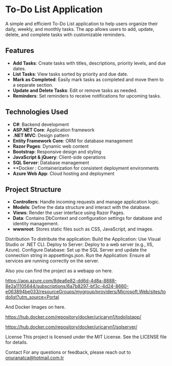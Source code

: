 # To-Do List Application

A simple and efficient To-Do List application to help users organize their daily, weekly, and monthly tasks. The app allows users to add, update, delete, and complete tasks with customizable reminders.

## Features

- **Add Tasks**: Create tasks with titles, descriptions, priority levels, and due dates.
- **List Tasks**: View tasks sorted by priority and due date.
- **Mark as Completed**: Easily mark tasks as completed and move them to a separate section.
- **Update and Delete Tasks**: Edit or remove tasks as needed.
- **Reminders**: Set reminders to receive notifications for upcoming tasks.

## Technologies Used

- **C#**: Backend development
- **ASP.NET Core**: Application framework
- **.NET MVC**: Design pattern
- **Entity Framework Core**: ORM for database management
- **Razor Pages**: Dynamic web content
- **Bootstrap**: Responsive design and styling
- **JavaScript & jQuery**: Client-side operations
- **SQL Server**: Database management
- **Docker : Containerization for consistent deployment environments
- **Azure Web App**: Cloud hosting and deployment

## Project Structure

- **Controllers**: Handle incoming requests and manage application logic.
- **Models**: Define the data structure and interact with the database.
- **Views**: Render the user interface using Razor Pages.
- **Data**: Contains DbContext and configuration settings for database and identity management.
- **wwwroot**: Stores static files such as CSS, JavaScript, and images.


Distribution
To distribute the application:
Build the Application: Use Visual Studio or .NET CLI.
Deploy to Server: Deploy to a web server (e.g., IIS, Azure).
Configure Database: Set up the SQL Server and update the connection string in appsettings.json.
Run the Application: Ensure all services are running correctly on the server.

Also you can find the project as a webapp on here.

https://app.azure.com/8dea6e82-dd6d-4d8a-8888-8e2a11105644/subscriptions/6a7b8297-bf3c-4d24-8660-e063894be033/resourceGroups/mygroup/providers/Microsoft.Web/sites/todolist?utm_source=Portal

And Docker Images on here.

https://hub.docker.com/repository/docker/uricaryn1/todolistapp/

https://hub.docker.com/repository/docker/uricaryn1/sqlserver/

License
This project is licensed under the MIT License. See the LICENSE file for details.

Contact
For any questions or feedback, please reach out to onuranatca@hotmail.com.tr




   
